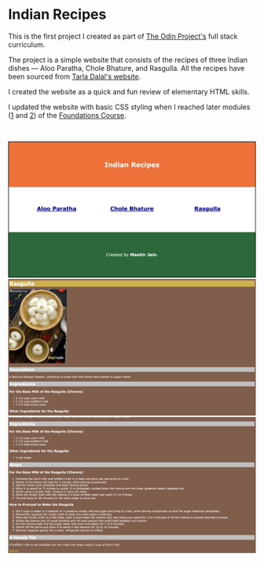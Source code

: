 # Indian Recipes

This is the first project I created as part of [The Odin Project's](https://www.theodinproject.com/) full stack curriculum.

The project is a simple website that consists of the recipes of three Indian dishes –– Aloo Paratha, Chole Bhature, and Rasgulla. All the recipes have been sourced from [Tarla Dalal's website](https://m.tarladalal.com/). 

I created the website as a quick and fun review of elementary HTML skills.

I updated the website with basic CSS styling when I reached later modules ([1](https://www.theodinproject.com/lessons/foundations-the-cascade) and [2](https://www.theodinproject.com/lessons/foundations-block-and-inline)) of the [Foundations Course](https://www.theodinproject.com/paths/foundations/courses/foundations).

<br>

<img src="./screenshots/index_page_screenshot.png" alt="Index Page Screenshot" width=800> <br>
<img src="./screenshots/rasgulla_page_screenshot1.png" alt="Rasgulla Page Screenshot 1" width=800> <br>
<img src="./screenshots/rasgulla_page_screenshot2.png" alt="Rasgulla Page Screenshot 2" width=800> 
